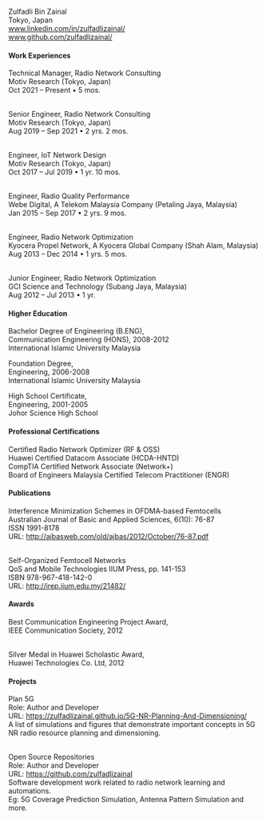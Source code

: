 Zulfadli Bin Zainal<br>
Tokyo, Japan<br>
<i class="fa fa-linkedin-square"></i> www.linkedin.com/in/zulfadlizainal/<br>
<i class="fa fa-github"></i> www.github.com/zulfadlizainal/<br>

#### Work Experiences

Technical Manager, Radio Network Consulting<br>
Motiv Research (Tokyo, Japan)<br>
Oct 2021 – Present • 5 mos.<br><br>

Senior Engineer, Radio Network Consulting<br>
Motiv Research (Tokyo, Japan)<br>
Aug 2019 – Sep 2021 • 2 yrs. 2 mos.<br><br>

Engineer, IoT Network Design<br>
Motiv Research (Tokyo, Japan)<br>
Oct 2017 – Jul 2019 • 1 yr. 10 mos.<br><br>

Engineer, Radio Quality Performance<br>
Webe Digital, A Telekom Malaysia Company (Petaling Jaya, Malaysia)<br>
Jan 2015 – Sep 2017 • 2 yrs. 9 mos.<br><br>

Engineer, Radio Network Optimization<br>
Kyocera Propel Network, A Kyocera Global Company (Shah Alam, Malaysia)<br>
Aug 2013 – Dec 2014 • 1 yrs. 5 mos.<br><br>

Junior Engineer, Radio Network Optimization<br>
GCI Science and Technology (Subang Jaya, Malaysia)<br>
Aug 2012 – Jul 2013 • 1 yr.<br>

#### Higher Education

Bachelor Degree of Engineering (B.ENG),<br>
Communication Engineering (HONS), 2008-2012<br>
International Islamic University Malaysia<br>

Foundation Degree,<br>
Engineering, 2006-2008<br>
International Islamic University Malaysia<br>

High School Certificate,<br>
Engineering, 2001-2005<br>
Johor Science High School<br>

#### Professional Certifications

Certified Radio Network Optimizer (RF & OSS)<br>
Huawei Certified Datacom Associate (HCDA-HNTD)<br>
CompTIA Certified Network Associate (Network+)<br>
Board of Engineers Malaysia Certified Telecom Practitioner (ENGR)<br>

#### Publications

Interference Minimization Schemes in OFDMA-based Femtocells<br>
Australian Journal of Basic and Applied Sciences, 6(10): 76-87<br>
ISSN 1991-8178<br>
URL: http://ajbasweb.com/old/ajbas/2012/October/76-87.pdf<br><br>

Self-Organized Femtocell Networks<br>
QoS and Mobile Technologies IIUM Press, pp. 141-153<br>
ISBN 978-967-418-142-0<br>
URL: http://irep.iium.edu.my/21482/<br>

#### Awards

Best Communication Engineering Project Award,<br>
IEEE Communication Society, 2012<br><br>

Silver Medal in Huawei Scholastic Award,<br>
Huawei Technologies Co. Ltd, 2012<br>

#### Projects

Plan 5G<br>
Role: Author and Developer<br>
URL: https://zulfadlizainal.github.io/5G-NR-Planning-And-Dimensioning/<br>
A list of simulations and figures that demonstrate important concepts in 5G NR radio resource planning and dimensioning.<br><br>

Open Source Repositories<br>
Role: Author and Developer<br>
URL: https://github.com/zulfadlizainal<br>
Software development work related to radio network learning and automations.<br> 
Eg: 5G Coverage Prediction Simulation, Antenna Pattern Simulation and more.<br><br>
